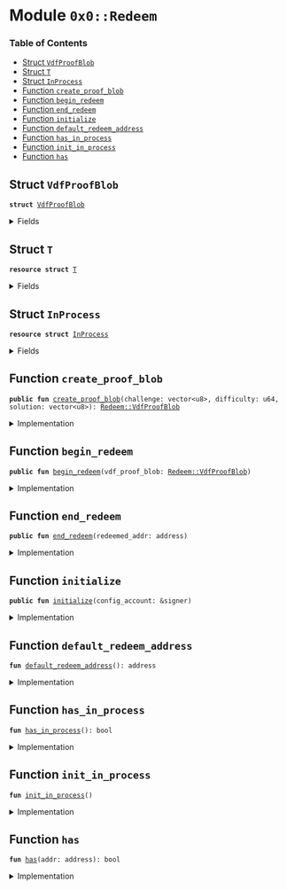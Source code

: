 
<a name="0x0_Redeem"></a>

# Module `0x0::Redeem`

### Table of Contents

-  [Struct `VdfProofBlob`](#0x0_Redeem_VdfProofBlob)
-  [Struct `T`](#0x0_Redeem_T)
-  [Struct `InProcess`](#0x0_Redeem_InProcess)
-  [Function `create_proof_blob`](#0x0_Redeem_create_proof_blob)
-  [Function `begin_redeem`](#0x0_Redeem_begin_redeem)
-  [Function `end_redeem`](#0x0_Redeem_end_redeem)
-  [Function `initialize`](#0x0_Redeem_initialize)
-  [Function `default_redeem_address`](#0x0_Redeem_default_redeem_address)
-  [Function `has_in_process`](#0x0_Redeem_has_in_process)
-  [Function `init_in_process`](#0x0_Redeem_init_in_process)
-  [Function `has`](#0x0_Redeem_has)



<a name="0x0_Redeem_VdfProofBlob"></a>

## Struct `VdfProofBlob`



<pre><code><b>struct</b> <a href="#0x0_Redeem_VdfProofBlob">VdfProofBlob</a>
</code></pre>



<details>
<summary>Fields</summary>


<dl>
<dt>

<code>challenge: vector&lt;u8&gt;</code>
</dt>
<dd>

</dd>
<dt>

<code>difficulty: u64</code>
</dt>
<dd>

</dd>
<dt>

<code>solution: vector&lt;u8&gt;</code>
</dt>
<dd>

</dd>
</dl>


</details>

<a name="0x0_Redeem_T"></a>

## Struct `T`



<pre><code><b>resource</b> <b>struct</b> <a href="#0x0_Redeem_T">T</a>
</code></pre>



<details>
<summary>Fields</summary>


<dl>
<dt>

<code>history: vector&lt;vector&lt;u8&gt;&gt;</code>
</dt>
<dd>

</dd>
</dl>


</details>

<a name="0x0_Redeem_InProcess"></a>

## Struct `InProcess`



<pre><code><b>resource</b> <b>struct</b> <a href="#0x0_Redeem_InProcess">InProcess</a>
</code></pre>



<details>
<summary>Fields</summary>


<dl>
<dt>

<code>proofs: vector&lt;<a href="#0x0_Redeem_VdfProofBlob">Redeem::VdfProofBlob</a>&gt;</code>
</dt>
<dd>

</dd>
</dl>


</details>

<a name="0x0_Redeem_create_proof_blob"></a>

## Function `create_proof_blob`



<pre><code><b>public</b> <b>fun</b> <a href="#0x0_Redeem_create_proof_blob">create_proof_blob</a>(challenge: vector&lt;u8&gt;, difficulty: u64, solution: vector&lt;u8&gt;): <a href="#0x0_Redeem_VdfProofBlob">Redeem::VdfProofBlob</a>
</code></pre>



<details>
<summary>Implementation</summary>


<pre><code><b>public</b> <b>fun</b> <a href="#0x0_Redeem_create_proof_blob">create_proof_blob</a>(challenge: vector&lt;u8&gt;, difficulty: u64, solution: vector&lt;u8&gt;,) : <a href="#0x0_Redeem_VdfProofBlob">VdfProofBlob</a> {
   <a href="#0x0_Redeem_VdfProofBlob">VdfProofBlob</a> {challenge,  difficulty, solution }
}
</code></pre>



</details>

<a name="0x0_Redeem_begin_redeem"></a>

## Function `begin_redeem`



<pre><code><b>public</b> <b>fun</b> <a href="#0x0_Redeem_begin_redeem">begin_redeem</a>(vdf_proof_blob: <a href="#0x0_Redeem_VdfProofBlob">Redeem::VdfProofBlob</a>)
</code></pre>



<details>
<summary>Implementation</summary>


<pre><code><b>public</b> <b>fun</b> <a href="#0x0_Redeem_begin_redeem">begin_redeem</a>(vdf_proof_blob: <a href="#0x0_Redeem_VdfProofBlob">VdfProofBlob</a>) <b>acquires</b> <a href="#0x0_Redeem_T">T</a>, <a href="#0x0_Redeem_InProcess">InProcess</a>{
  // Initialize
  <b>if</b> (!<a href="#0x0_Redeem_has_in_process">has_in_process</a>()) {
       <a href="#0x0_Redeem_init_in_process">init_in_process</a>();
  };

  // Checks that the blob was not previously redeemed, <b>if</b> previously redeemed its a no-op, with error message.
  <b>let</b> user_redemption_state = borrow_global_mut&lt;<a href="#0x0_Redeem_T">T</a>&gt;(<a href="#0x0_Redeem_default_redeem_address">default_redeem_address</a>());
  <b>let</b> blob_redeemed = <a href="Vector.md#0x0_Vector_contains">Vector::contains</a>(&user_redemption_state.history, &vdf_proof_blob.solution);
  Transaction::assert(blob_redeemed == <b>false</b>, 10000);

  // QUESTION: Should we save a UserProof that is <b>false</b> so that we know it's been attempted multiple times?
  <a href="Vector.md#0x0_Vector_push_back">Vector::push_back</a>(&<b>mut</b> user_redemption_state.history, *&vdf_proof_blob.solution);

  // Checks that the user did run the delay (<a href="vdf.md#0x0_VDF">VDF</a>). Calling Verify() <b>to</b> check the validity of Blob
  <b>let</b> valid = <a href="vdf.md#0x0_VDF_verify">VDF::verify</a>(&vdf_proof_blob.challenge, &vdf_proof_blob.difficulty, &vdf_proof_blob.solution);
  Transaction::assert(valid == <b>true</b>, 10001);

  // If successfully verified, store the pubkey, proof_blob, mint_transaction <b>to</b> the <a href="#0x0_Redeem">Redeem</a> k-v marked <b>as</b> a "redemption in process"
  <b>let</b> in_process = borrow_global_mut&lt;<a href="#0x0_Redeem_InProcess">InProcess</a>&gt;(Transaction::sender());
  <a href="Vector.md#0x0_Vector_push_back">Vector::push_back</a>(&<b>mut</b> in_process.proofs, vdf_proof_blob);

}
</code></pre>



</details>

<a name="0x0_Redeem_end_redeem"></a>

## Function `end_redeem`



<pre><code><b>public</b> <b>fun</b> <a href="#0x0_Redeem_end_redeem">end_redeem</a>(redeemed_addr: address)
</code></pre>



<details>
<summary>Implementation</summary>


<pre><code><b>public</b> <b>fun</b> <a href="#0x0_Redeem_end_redeem">end_redeem</a>(redeemed_addr: address) <b>acquires</b> <a href="#0x0_Redeem_InProcess">InProcess</a> {
  // Permissions: Only a specified address (0x0 address i.e. default_redeem_address) can call this, when an epoch ends.
  <b>let</b> sender = Transaction::sender();
  Transaction::assert(sender == <a href="#0x0_Redeem_default_redeem_address">default_redeem_address</a>(), 10003);

  // Account do not have proof <b>to</b> verify.
  <b>let</b> in_process_redemption = borrow_global_mut&lt;<a href="#0x0_Redeem_InProcess">InProcess</a>&gt;(redeemed_addr);
  <b>let</b> counts = <a href="Vector.md#0x0_Vector_length">Vector::length</a>(&in_process_redemption.proofs);
  Transaction::assert(counts &gt; 0, 10002);

  // Calls <a href="stats.md#0x0_Stats">Stats</a> <b>module</b> <b>to</b> check that pubkey was engaged in consensus, that the n% liveness above.
  // <a href="stats.md#0x0_Stats">Stats</a>(pubkey, block)

  // Also counts that the minimum amount of VDFs were completed during a time (cannot submit proofs that were done concurrently with same information on different CPUs).
  // TBD
  <a href="Debug.md#0x0_Debug_print">Debug::print</a>(&counts);

<<<<<<< HEAD
  // If those checks are successful <a href="#0x0_Redeem">Redeem</a> calls <a href="subsidy.md#0x0_Subsidy">Subsidy</a> <b>module</b> (which subsequently calls the  <a href="gas_coin.md#0x0_Gas_Coin">Gas_Coin</a>.Mint function).
=======
  // If those checks are successful <a href="#0x0_Redeem">Redeem</a> calls <a href="subsidy.md#0x0_Subsidy">Subsidy</a> <b>module</b> (which subsequently calls the  Gas_Coin.Mint function).
>>>>>>> OLv3
  // <a href="subsidy.md#0x0_Subsidy">Subsidy</a>(pubkey, quantity)

  // Clean In Process
  in_process_redemption.proofs = <a href="Vector.md#0x0_Vector_empty">Vector::empty</a>();
}
</code></pre>



</details>

<a name="0x0_Redeem_initialize"></a>

## Function `initialize`



<pre><code><b>public</b> <b>fun</b> <a href="#0x0_Redeem_initialize">initialize</a>(config_account: &signer)
</code></pre>



<details>
<summary>Implementation</summary>


<pre><code><b>public</b> <b>fun</b> <a href="#0x0_Redeem_initialize">initialize</a>(config_account: &signer) {
    Transaction::assert( Transaction::sender() == <a href="#0x0_Redeem_default_redeem_address">default_redeem_address</a>(), 10003);
    move_to&lt;<a href="#0x0_Redeem_T">T</a>&gt;( config_account ,<a href="#0x0_Redeem_T">T</a>{ history: <a href="Vector.md#0x0_Vector_empty">Vector::empty</a>()});
}
</code></pre>



</details>

<a name="0x0_Redeem_default_redeem_address"></a>

## Function `default_redeem_address`



<pre><code><b>fun</b> <a href="#0x0_Redeem_default_redeem_address">default_redeem_address</a>(): address
</code></pre>



<details>
<summary>Implementation</summary>


<pre><code><b>fun</b> <a href="#0x0_Redeem_default_redeem_address">default_redeem_address</a>(): address {
    <a href="LibraConfig.md#0x0_LibraConfig_default_config_address">LibraConfig::default_config_address</a>()
}
</code></pre>



</details>

<a name="0x0_Redeem_has_in_process"></a>

## Function `has_in_process`



<pre><code><b>fun</b> <a href="#0x0_Redeem_has_in_process">has_in_process</a>(): bool
</code></pre>



<details>
<summary>Implementation</summary>


<pre><code><b>fun</b> <a href="#0x0_Redeem_has_in_process">has_in_process</a>(): bool {
   ::exists&lt;<a href="#0x0_Redeem_InProcess">InProcess</a>&gt;(Transaction::sender())
}
</code></pre>



</details>

<a name="0x0_Redeem_init_in_process"></a>

## Function `init_in_process`



<pre><code><b>fun</b> <a href="#0x0_Redeem_init_in_process">init_in_process</a>()
</code></pre>



<details>
<summary>Implementation</summary>


<pre><code><b>fun</b> <a href="#0x0_Redeem_init_in_process">init_in_process</a>(){
    move_to_sender&lt;<a href="#0x0_Redeem_InProcess">InProcess</a>&gt;(<a href="#0x0_Redeem_InProcess">InProcess</a>{ proofs: <a href="Vector.md#0x0_Vector_empty">Vector::empty</a>()})
}
</code></pre>



</details>

<a name="0x0_Redeem_has"></a>

## Function `has`



<pre><code><b>fun</b> <a href="#0x0_Redeem_has">has</a>(addr: address): bool
</code></pre>



<details>
<summary>Implementation</summary>


<pre><code><b>fun</b> <a href="#0x0_Redeem_has">has</a>(addr: address): bool {
   ::exists&lt;<a href="#0x0_Redeem_T">T</a>&gt;(addr)
}
</code></pre>



</details>
